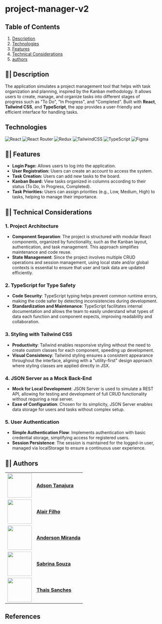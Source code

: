 # project-manager-v2

## Table of Contents
1. [Description](#description)
2. [Technologies](#technologies)
3. [Features](features)
4. [Technical Considerations](technical-considerations)
5. [authors](authors)

   

## 📌| Description

The application simulates a project management tool that helps with task organization and planning, inspired by the Kanban methodology. It allows users to create, manage, and organize tasks into different stages of progress such as "To Do", "In Progress", and "Completed". Built with **React**, **Tailwind CSS**, and **TypeScript**, the app provides a user-friendly and efficient interface for handling tasks.

## Technologies

![React](https://img.shields.io/badge/react-%2320232a.svg?style=for-the-badge&logo=react&logoColor=%2361DAFB)
![React Router](https://img.shields.io/badge/React_Router-CA4245?style=for-the-badge&logo=react-router&logoColor=white)
![Redux](https://img.shields.io/badge/redux-%23593d88.svg?style=for-the-badge&logo=redux&logoColor=white)
![TailwindCSS](https://img.shields.io/badge/tailwindcss-%2338B2AC.svg?style=for-the-badge&logo=tailwind-css&logoColor=white)
![TypeScript](https://img.shields.io/badge/typescript-%23007ACC.svg?style=for-the-badge&logo=typescript&logoColor=white)
![Figma](https://img.shields.io/badge/figma-%23F24E1E.svg?style=for-the-badge&logo=figma&logoColor=white)

## 📌| Features

* **Login Page:** Allows users to log into the application.
* **User Registration:** Users can create an account to access the system.
* **Task Creation:** Users can add new tasks to the board.
* **Kanban Board:** View tasks organized in columns according to their status (To Do, In Progress, Completed).
* **Task Priorities:** Users can assign priorities (e.g., Low, Medium, High) to tasks, helping to manage their importance.

## 📌| Technical Considerations

### 1. Project Architecture
- **Component Separation**: The project is structured with modular React components, organized by functionality, such as the Kanban layout, authentication, and task management. This approach simplifies maintenance and code reuse.
- **State Management**: Since the project involves multiple CRUD operations and session management, using local state and/or global contexts is essential to ensure that user and task data are updated efficiently.

### 2. TypeScript for Type Safety
- **Code Security**: TypeScript typing helps prevent common runtime errors, making the code safer by detecting inconsistencies during development.
- **Standardization and Maintenance**: TypeScript facilitates internal documentation and allows the team to easily understand what types of data each function and component expects, improving readability and collaboration.

### 3. Styling with Tailwind CSS
- **Productivity**: Tailwind enables responsive styling without the need to create custom classes for each component, speeding up development.
- **Visual Consistency**: Tailwind styling ensures a consistent appearance throughout the interface, aligning with a "utility-first" design approach where styling classes are applied directly in JSX.

### 4. JSON Server as a Mock Back-End
- **Mock for Local Development**: JSON Server is used to simulate a REST API, allowing for testing and development of full CRUD functionality without requiring a real server.
- **Ease of Configuration**: Chosen for its simplicity, JSON Server enables data storage for users and tasks without complex setup.

### 5. User Authentication
- **Simple Authentication Flow**: Implements authentication with basic credential storage, simplifying access for registered users.
- **Session Persistence**: The session is maintained for the logged-in user, managed via localStorage to ensure a continuous user experience.

## 📌| Authors

<table>
  <tr>
    <td>
      <img width="80px" align="center" src="https://avatars.githubusercontent.com/AdsonTanajura"/>
    </td>
    <td align="left">
      <a href="https://github.com/AdsonTanajura">
         <span><b>Adson Tanajura</b></span>
      </a>
      <br>
    </td>
  </tr>
   <tr>
    <td>
      <img width="80px" align="center" src="https://avatars.githubusercontent.com/Alair-Filho"/>
    </td>
    <td align="left">
      <a href="https://github.com/Alair-Filho">
         <span><b>Alair Filho</b></span>
      </a>
      <br>
    </td>
  </tr>
  <tr>
    <td>
      <img width="80px" align="center" src="https://avatars.githubusercontent.com/amiranda1911"/>
    </td>
    <td align="left">
      <a href="https://github.com/amiranda1911">
         <span><b>Anderson Miranda</b></span>
      </a>
      <br>
    </td>
  </tr>
  <tr>
    <td>
      <img width="80px" align="center" src="https://avatars.githubusercontent.com/SabrinaZ8"/>
    </td>
    <td align="left">
      <a href="https://github.com/SabrinaZ8">
         <span><b>Sabrina Souza</b></span>
      </a>
      <br>
    </td>
  </tr>
  <tr>
    <td>
      <img width="80px" align="center" src="https://avatars.githubusercontent.com/ThaisRes"/>
    </td>
    <td align="left">
      <a href="https://github.com/ThaisRes">
         <span><b>Thais Sanches</b></span>
      </a>
      <br>
    </td>
  </tr>
</table>

## References



